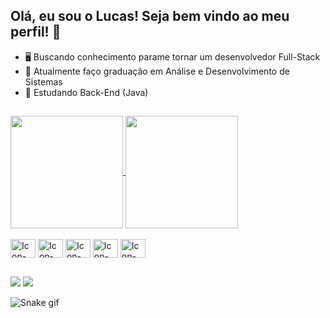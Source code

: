 ## Olá, eu sou o Lucas! Seja bem vindo ao meu perfil! 👋


- 🖥️ Buscando conhecimento parame tornar um desenvolvedor Full-Stack
- 🏫 Atualmente faço graduação em Análise e Desenvolvimento de Sistemas
- 📜 Estudando Back-End (Java)

##

<a href="https://github.com/lucaszimmerman/github-readme-stats">
  <img height=180 align="center" src="https://github-readme-stats.vercel.app/api?username=lucaszimmerman&show_icons=true&theme=dracula" />
</a>
<a href="https://github.com/lucaszimmerman/convoychat">
  <img height=180 align="center" src="https://github-readme-stats.vercel.app/api/top-langs?username=lucaszimmerman&layout=compact&langs_count=8&card_width=220&show_icons=true&theme=dracula" />
</a>

<div style="display: inline_block"><br>
  <img align="center" alt="Icon-Js" height="30" width="40" src="https://cdn.jsdelivr.net/gh/devicons/devicon/icons/javascript/javascript-original.svg">
  <img align="center" alt="Icon-Java" height="30" width="40" src="https://cdn.jsdelivr.net/gh/devicons/devicon/icons/java/java-original.svg">
  <img align="center" alt="Icon-HTML" height="30" width="40" src="https://cdn.jsdelivr.net/gh/devicons/devicon/icons/html5/html5-original.svg">
  <img align="center" alt="Icon-CSS" height="30" width="40" src="https://cdn.jsdelivr.net/gh/devicons/devicon/icons/css3/css3-original.svg">
    <img align="center" alt="Icon-Git" height="30" width="40" src="https://cdn.jsdelivr.net/gh/devicons/devicon/icons/git/git-original.svg">

</div>

  
  ##
 
<div> 
  <a href = "mailto:lucaszimmermants@gmail.com"><img src="https://img.shields.io/badge/-Gmail-%23333?style=for-the-badge&logo=gmail&logoColor=white" target="_blank"></a>
  <a href="www.linkedin.com/in/lucas-zimmerman-3ab582232" target="_blank"><img src="https://img.shields.io/badge/-LinkedIn-%230077B5?style=for-the-badge&logo=linkedin&logoColor=white" target="_blank"></a> 
  
</div>

![Snake gif](https://github.com/lucaszimmerman/lucaszimmerman/blob/output/github-contribution-grid-snake.svg)
##

